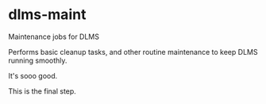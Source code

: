 # dlms-maint
Maintenance jobs for DLMS

Performs basic cleanup tasks, and other routine maintenance to keep DLMS running smoothly.

It's sooo good.

This is the final step.

